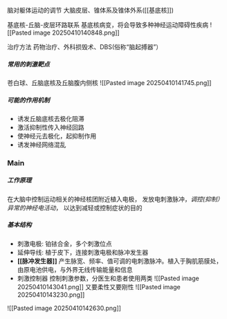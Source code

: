 
脑对躯体运动的调节
	大脑皮层、锥体系及锥体外系([[基底核]])


基底核-丘脑-皮层环路联系
	基底核病变，将会导致多种神经运动障碍性疾病
	![[Pasted image 20250410140848.png]]

治疗方法
	药物治疗、外科损毁术、DBS(俗称“脑起搏器”）

##### 常用的刺激靶点

苍白球、丘脑底核及丘脑腹内侧核
	![[Pasted image 20250410141745.png]]
##### 可能的作用机制
- 诱发丘脑底核去极化阻滞
- 激活抑制性传入神经回路
- 使神经元去极化，起抑制作用
- 诱发神经网络混乱

### Main
##### 工作原理
在大脑中控制运动相关的神经核团附近植入电极，
发放电刺激脉冲，*调控(抑制）异常的神经电活动*，
以达到减轻或控制症状的目的


##### 基本结构
- 刺激电极:
	铂铱合金，多个刺激位点
- 延伸导线:
	植于皮下，连接刺激电极和脉冲发生器
- **[[脉冲发生器]]**
	产生脉宽、频率、值可调的电刺激脉冲。植入于胸肌筋膜处，由原电池供电，与外界无线传输能量和信息
- 刺激控制器
	控制刺激参数，分医生和患者使用两类
	![[Pasted image 20250410143041.png]]
	又要柔性又要刚性
	![[Pasted image 20250410143230.png]]



![[Pasted image 20250410142630.png]]


